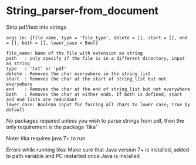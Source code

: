 # String_parser-from_document
Strip pdf/text into strings


	args in: {file_name, type = 'file_type', delete = [], start = [], end = [], both = [], lower_case = Bool}

	file_name: Name of the file with extension as string
	path   : only specify if the file is in a different directory, input as string
	type   : 'txt' or 'pdf'
	delete : Removes the char everywhere in the string_list
	start  : Removes the char at the start of string_list but not everywhere
	end    : Removes the char at the end of string_list but not everywhere
	both   : Removes the char at either ends. If both is defined, start and end lists are redundant
	lower_case: Boolean input for forcing all chars to lower case; True by default

No packages required unless you wish to parse strings from pdf, then the only requirement is the package 'tika'

Note: tika requires java 7+ to run

Errors while running tika: Make sure that Java version 7+ is installed, added to path variable and PC restarted once Java is installed

